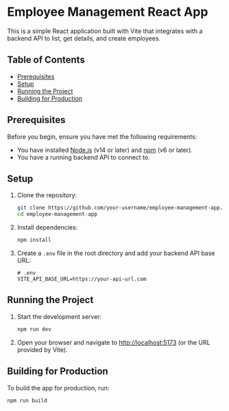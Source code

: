 # Employee Management React App

This is a simple React application built with Vite that integrates with a backend API to list, get details, and create employees.

## Table of Contents

- [Prerequisites](#prerequisites)
- [Setup](#setup)
- [Running the Project](#running-the-project)
- [Building for Production](#building-for-production)

## Prerequisites

Before you begin, ensure you have met the following requirements:

- You have installed [Node.js](https://nodejs.org/) (v14 or later) and [npm](https://www.npmjs.com/) (v6 or later).
- You have a running backend API to connect to.

## Setup

1. Clone the repository:

    ```sh
    git clone https://github.com/your-username/employee-management-app.git
    cd employee-management-app
    ```

2. Install dependencies:

    ```sh
    npm install
    ```

3. Create a `.env` file in the root directory and add your backend API base URL:

    ```env
    # .env
    VITE_API_BASE_URL=https://your-api-url.com
    ```

## Running the Project

1. Start the development server:

    ```sh
    npm run dev
    ```

2. Open your browser and navigate to [http://localhost:5173](http://localhost:5173) (or the URL provided by Vite).

## Building for Production

To build the app for production, run:

```sh
npm run build
